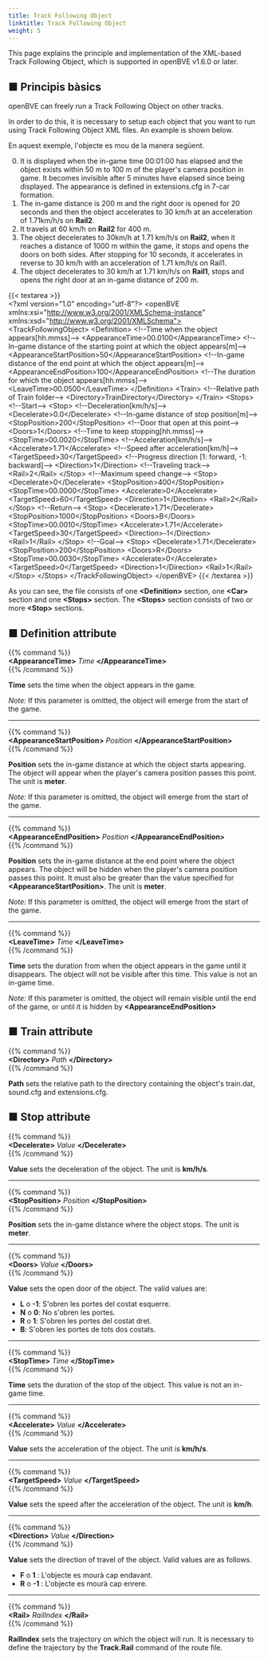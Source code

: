 ```yaml
---
title: Track Following Object
linktitle: Track Following Object
weight: 5
---
```


This page explains the principle and implementation of the XML-based Track Following Object, which is supported in openBVE v1.6.0 or later.

## ■ Principis bàsics

openBVE can freely run a Track Following Object on other tracks.

In order to do this, it is necessary to setup each object that you want to run using Track Following Object XML files. An example is shown below.

En aquest exemple, l'objecte es mou de la manera següent.

0. It is displayed when the in-game time 00:01:00 has elapsed and the object exists within 50 m to 100 m of the player's camera position in game. It becomes invisible after 5 minutes have elapsed since being displayed. The appearance is defined in extensions.cfg in 7-car formation.
1. The in-game distance is 200 m and the right door is opened for 20 seconds and then the object accelerates to 30 km/h at an acceleration of 1.71km/h/s on **Rail2**.
2. It travels at 60 km/h on **Rail2** for 400 m.
3. The object decelerates to 30km/h at 1.71 km/h/s on **Rail2**, when it reaches a distance of 1000 m within the game, it stops and opens the doors on both sides. After stopping for 10 seconds, it accelerates in reverse to 30 km/h with an acceleration of 1.71 km/h/s on Rail1.
4. The object decelerates to 30 km/h at 1.71 km/h/s on **Rail1**, stops and opens the right door at an in-game distance of 200 m.

{{< textarea >}}  
&lt;?xml version="1.0" encoding="utf-8"?>
&lt;openBVE xmlns:xsi="http://www.w3.org/2001/XMLSchema-instance" xmlns:xsd="http://www.w3.org/2001/XMLSchema">
  &lt;TrackFollowingObject>
    &lt;Definition>
      &lt;!--Time when the object appears[hh.mmss]-->
      &lt;AppearanceTime>00.0100&lt;/AppearanceTime>
      &lt;!--In-game distance of the starting point at which the object appears[m]-->
      &lt;AppearanceStartPosition>50&lt;/AppearanceStartPosition>
      &lt;!--In-game distance of the end point at which the object appears[m]-->
      &lt;AppearanceEndPosition>100&lt;/AppearanceEndPosition>
      &lt;!--The duration for which the object appears[hh.mmss]-->
      &lt;LeaveTime>00.0500&lt;/LeaveTime>
    &lt;/Definition>
    &lt;Train>
      &lt;!--Relative path of Train folder-->
      &lt;Directory>TrainDirectory&lt;/Directory>
    &lt;/Train>
    &lt;Stops>
      &lt;!--Start-->
      &lt;Stop>
        &lt;!--Deceleration[km/h/s]-->
        &lt;Decelerate>0.0&lt;/Decelerate>
        &lt;!--In-game distance of stop position[m]-->
        &lt;StopPosition>200&lt;/StopPosition>
        &lt;!--Door that open at this point-->
        &lt;Doors>1&lt;/Doors>
        &lt;!--Time to keep stopping[hh.mmss]-->
        &lt;StopTime>00.0020&lt;/StopTime>
        &lt;!--Acceleration[km/h/s]-->
        &lt;Accelerate>1.71&lt;/Accelerate>
        &lt;!--Speed after acceleration[km/h]-->
        &lt;TargetSpeed>30&lt;/TargetSpeed>
        &lt;!--Progress direction [1: forward, -1: backward]-->
        &lt;Direction>1&lt;/Direction>
        &lt;!--Traveling track-->
        &lt;Rail>2&lt;/Rail>
      &lt;/Stop>
      &lt;!--Maximum speed change-->
      &lt;Stop>
        &lt;Decelerate>0&lt;/Decelerate>
        &lt;StopPosition>400&lt;/StopPosition>
        &lt;StopTime>00.0000&lt;/StopTime>
        &lt;Accelerate>0&lt;/Accelerate>
        &lt;TargetSpeed>60&lt;/TargetSpeed>
        &lt;Direction>1&lt;/Direction>
        &lt;Rail>2&lt;/Rail>
      &lt;/Stop>
      &lt;!--Return-->
      &lt;Stop>
        &lt;Decelerate>1.71&lt;/Decelerate>
        &lt;StopPosition>1000&lt;/StopPosition>
        &lt;Doors>B&lt;/Doors>
        &lt;StopTime>00.0010&lt;/StopTime>
        &lt;Accelerate>1.71&lt;/Accelerate>
        &lt;TargetSpeed>30&lt;/TargetSpeed>
        &lt;Direction>-1&lt;/Direction>
        &lt;Rail>1&lt;/Rail>
      &lt;/Stop>
      &lt;!--Goal-->
      &lt;Stop>
        &lt;Decelerate>1.71&lt;/Decelerate>
        &lt;StopPosition>200&lt;/StopPosition>
        &lt;Doors>R&lt;/Doors>
        &lt;StopTime>00.0030&lt;/StopTime>
        &lt;Accelerate>0&lt;/Accelerate>
        &lt;TargetSpeed>0&lt;/TargetSpeed>
        &lt;Direction>1&lt;/Direction>
        &lt;Rail>1&lt;/Rail>
      &lt;/Stop>
    &lt;/Stops>
  &lt;/TrackFollowingObject>
&lt;/openBVE>
{{< /textarea >}}

As you can see, the file consists of one **\<Definition>** section, one **\<Car>** section and one **\<Stops>** section. The **\<Stops>** section consists of two or more **\<Stop>** sections.

## ■ Definition attribute

{{% command %}}  
**\<AppearanceTime>** *Time* **\</AppearanceTime>**  
{{% /command %}}

**Time** sets the time when the object appears in the game.

*Note:* If this parameter is omitted, the object will emerge from the start of the game.

------

{{% command %}}  
**\<AppearanceStartPosition>** *Position* **\</AppearanceStartPosition>**  
{{% /command %}}

**Position** sets the in-game distance at which the object starts appearing. The object will appear when the player's camera position passes this point. The unit is **meter**.

*Note:* If this parameter is omitted, the object will emerge from the start of the game.

------

{{% command %}}  
**\<AppearanceEndPosition>** *Position* **\</AppearanceEndPosition>**  
{{% /command %}}

**Position** sets the in-game distance at the end point where the object appears. The object will be hidden when the player's camera position passes this point. It must also be greater than the value specified for **\<AppearanceStartPosition>**. The unit is **meter**.

*Note:* If this parameter is omitted, the object will emerge from the start of the game.

------

{{% command %}}  
**\<LeaveTime>** *Time* **\</LeaveTime>**  
{{% /command %}}

**Time** sets the duration from when the object appears in the game until it disappears. The object will not be visible after this time. This value is not an in-game time.

*Note:* If this parameter is omitted, the object will remain visible until the end of the game, or until it is hidden by **\<AppearanceEndPosition>**

## ■ Train attribute

{{% command %}}  
**\<Directory>** *Path* **\</Directory>**  
{{% /command %}}

**Path** sets the relative path to the directory containing the object's train.dat, sound.cfg and extensions.cfg.

## ■ Stop attribute

{{% command %}}  
**\<Decelerate>** *Value* **\</Decelerate>**  
{{% /command %}}

**Value** sets the deceleration of the object. The unit is **km/h/s**.

------

{{% command %}}  
**\<StopPosition>** *Position* **\</StopPosition>**  
{{% /command %}}

**Position** sets the in-game distance where the object stops. The unit is **meter**.

------

{{% command %}}  
**\<Doors>** *Value* **\</Doors>**  
{{% /command %}}

**Value** sets the open door of the object. The valid values are:

- **L** o **-1**: S'obren les portes del costat esquerre.
- **N** o **0**: No s'obren les portes.
- **R** o **1**: S'obren les portes del costat dret.
- **B**: S'obren les portes de tots dos costats.

------

{{% command %}}  
**\<StopTime>** *Time* **\</StopTime>**  
{{% /command %}}

**Time** sets the duration of the stop of the object. This value is not an in-game time.

------

{{% command %}}  
**\<Accelerate>** *Value* **\</Accelerate>**  
{{% /command %}}

**Value** sets the acceleration of the object. The unit is **km/h/s**.

------

{{% command %}}  
**\<TargetSpeed>** *Value* **\</TargetSpeed>**  
{{% /command %}}

**Value** sets the speed after the acceleration of the object. The unit is **km/h**.

------

{{% command %}}  
**\<Direction>** *Value* **\</Direction>**  
{{% /command %}}

**Value** sets the direction of travel of the object. Valid values are as follows.

- **F** o **1** : L'objecte es mourà cap endavant.
- **R** o **-1** : L'objecte es mourà cap enrere.

------

{{% command %}}  
**\<Rail>** *RailIndex* **\</Rail>**  
{{% /command %}}

**RailIndex** sets the trajectory on which the object will run. It is necessary to define the trajectory by the **Track.Rail** command of the route file.